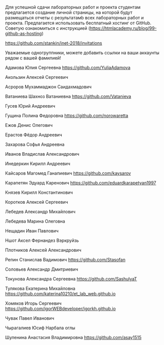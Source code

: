 
Для успешной сдачи лабораторных работ и проекта студентам предлагается создание личной страницы, на которой будут размещаться отчеты c результатамb всех лабораторных работ и проекта.
Предлагается использовать бесплатный хостинг от GitHub. Советую ознакомиться с инструкцией (https://htmlacademy.ru/blog/99-github-as-hosting)


https://github.com/stankin/inet-2018/invitations

Уважаемые одногруппники, можете добавить ссылки на ваши аккаунты рядом с вашей фамилией!

Адамова	Юлия	Сергеевна https://github.com/YuliaAdamova

Акользин	Алексей	Сергеевич

Асроров	Мухаммаджон	Саидахмадович

Ватаниева	Шахноз	Ватаниевна  https://github.com/Vatanieva 

Гусев	Юрий	Андреевич

Гущина	Полина	Федоровна    https://github.com/norowaretta

Ежов	Денис	Олегович

Ерастов	Фёдор	Андреевич

Захарова	Софья	Андреевна

Иванов	Владислав	Александрович

Инедеркин	Кирилл	Андреевич

Кайсаров	Магомед	Ганапиевич   https://github.com/kaysarov

Карапетян	Эдуард	Каренович   https://github.com/eduardkarapetyan1997

Князев	Кирилл	Константинович

Коротков	Алексей	Сергеевич

Лебедев	Александр	Михайлович

Лебедева	Марина	Олеговна

Нещадин	Иван	Павлович

Ншот	Аксел Фeрнандез Вэркруйзь	

Плотников	Алексей	Александрович

Репин	Станислав	Вадимович  https://github.com/Stasofan

Соловьев	Александр	Дмитриевич

Токунова	Александра	Сергеевна https://github.com/SashulyaT

Тулякова	Екатерина	Михайловна https://github.com/katerina10210/et_lab_web.github.io

Хомяков	Игорь	Сергеевич  https://github.com/igorWEBdeveloper/igorkh.github.io

Чувак	Павел	Иванович

Чырагалиев	Юсиф	Нарбала оглы

Шуленина	Анастасия	Владимировна https://github.com/asay1515

